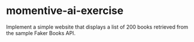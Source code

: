 # momentive-ai-exercise
 Implement a simple website that displays a list of 200 books retrieved from the sample Faker Books API. 
